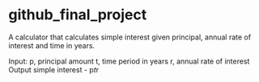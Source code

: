 # github_final_project

A calculator that calculates simple interest given principal, annual rate of interest and time in years.

Input:
  p, principal amount 
  t, time period in years
  r, annual rate of interest
Output
  simple interest - p*t*r
